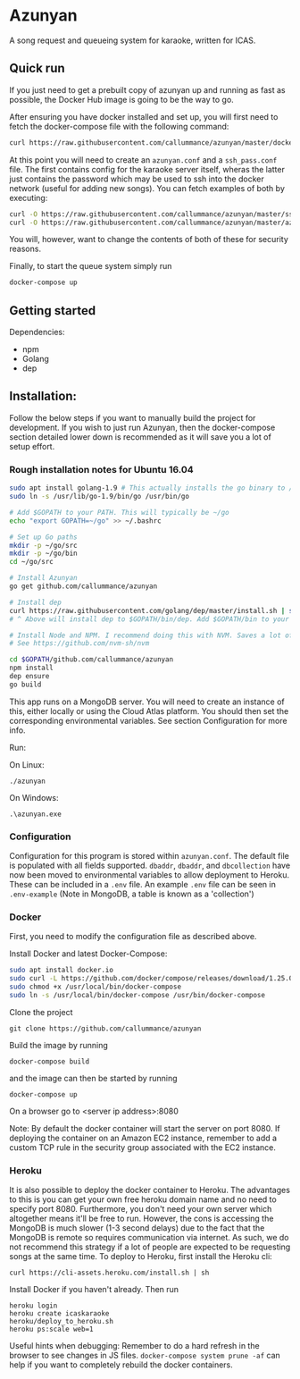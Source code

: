 # Azunyan
A song request and queueing system for karaoke, written for ICAS.

## Quick run
If you just need to get a prebuilt copy of azunyan up and running as fast as possible, the Docker Hub image is going to be the way to go.

After ensuring you have docker installed and set up, you will first need to fetch the docker-compose file with the following command:
```bash
curl https://raw.githubusercontent.com/callummance/azunyan/master/docker-compose-prod.yml -o docker-compose.yml
```
At this point you will need to create an `azunyan.conf` and a `ssh_pass.conf` file. The first contains config for the karaoke server itself, wheras the latter just contains the password which may be used to ssh into the docker network (useful for adding new songs). You can fetch examples of both by executing:
```bash
curl -O https://raw.githubusercontent.com/callummance/azunyan/master/ssh_pass.conf
curl -O https://raw.githubusercontent.com/callummance/azunyan/master/azunyan.conf
```
You will, however, want to change the contents of both of these for security reasons.

Finally, to start the queue system simply run
```bash
docker-compose up
```


## Getting started
Dependencies:
- npm
- Golang
- dep

## Installation:
Follow the below steps if you want to manually build the project for development. If you wish to just run Azunyan, then the docker-compose section detailed lower down is recommended as it will save you a lot of setup effort.

### Rough installation notes for Ubuntu 16.04

```bash
sudo apt install golang-1.9 # This actually installs the go binary to /usr/lib for some reason so we will need to do a symlink
sudo ln -s /usr/lib/go-1.9/bin/go /usr/bin/go

# Add $GOPATH to your PATH. This will typically be ~/go
echo "export GOPATH=~/go" >> ~/.bashrc

# Set up Go paths
mkdir -p ~/go/src
mkdir -p ~/go/bin
cd ~/go/src

# Install Azunyan
go get github.com/callummance/azunyan

# Install dep
curl https://raw.githubusercontent.com/golang/dep/master/install.sh | sh
# ^ Above will install dep to $GOPATH/bin/dep. Add $GOPATH/bin to your path

# Install Node and NPM. I recommend doing this with NVM. Saves a lot of headache.
# See https://github.com/nvm-sh/nvm

cd $GOPATH/github.com/callummance/azunyan
npm install
dep ensure
go build
```

This app runs on a MongoDB server. You will need to create an instance of this, either locally or using the Cloud Atlas platform.
You should then set the corresponding environmental variables. See section Configuration for more info.

Run:

On Linux:

```
./azunyan
```

On Windows:

```
.\azunyan.exe
```

### Configuration
Configuration for this program is stored within `azunyan.conf`. The default file is populated with all fields supported. 
`dbaddr`, `dbaddr`, and `dbcollection` have now been moved to environmental variables to allow deployment to Heroku. These can be included in a `.env` file. An example `.env` file can be seen in `.env-example` (Note in MongoDB, a table is known as a 'collection')

### Docker
First, you need to modify the configuration file as described above.


Install Docker and latest Docker-Compose:
```bash
sudo apt install docker.io
sudo curl -L https://github.com/docker/compose/releases/download/1.25.0/docker-compose-`uname -s`-`uname -m` -o /usr/local/bin/docker-compose
sudo chmod +x /usr/local/bin/docker-compose
sudo ln -s /usr/local/bin/docker-compose /usr/bin/docker-compose
```
Clone the project
```
git clone https://github.com/callummance/azunyan
```
Build the image by running 
```
docker-compose build
```
and the image can then be started by running
```
docker-compose up
```
On a browser go to \<server ip address\>:8080

Note: By default the docker container will start the server on port 8080. If deploying the container on an Amazon EC2 instance, remember to add a custom TCP rule in the security group associated with the EC2 instance.

### Heroku
It is also possible to deploy the docker container to Heroku. The advantages to this is you can get your own free heroku domain name
and no need to specify port 8080. Furthermore, you don't need your own server which altogether means it'll be free to run.
However, the cons is accessing the MongoDB is much slower (1-3 second delays) due to the fact that the MongoDB is remote so requires
communication via internet. As such, we do not recommend this strategy if a lot of people are expected to be requesting songs at the
same time.
To deploy to Heroku, first install the Heroku cli:
```
curl https://cli-assets.heroku.com/install.sh | sh
```
Install Docker if you haven't already. Then run
```
heroku login
heroku create icaskaraoke
heroku/deploy_to_heroku.sh
heroku ps:scale web=1
```

Useful hints when debugging:
Remember to do a hard refresh in the browser to see changes in JS files.
`docker-compose system prune -af` can help if you want to completely rebuild the docker containers.
